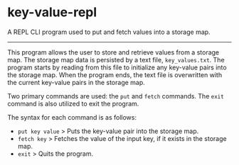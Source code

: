 # key-value-repl
A REPL CLI program used to put and fetch values into a storage map.

---

This program allows the user to store and retrieve values from a storage map. The storage map data is persisted by a text file, ```key_values.txt```. The program starts by reading from this file to initialize any key-value pairs into the storage map. When the program ends, the text file is overwritten with the current key-value pairs in the storage map.

Two primary commands are used: the ```put``` and ```fetch``` commands. The ```exit``` command is also utilized to exit the program.

The syntax for each command is as follows:
- ```put key value``` > Puts the key-value pair into the storage map.
- ```fetch key``` > Fetches the value of the input key, if it exists in the storage map.
- ```exit``` > Quits the program.